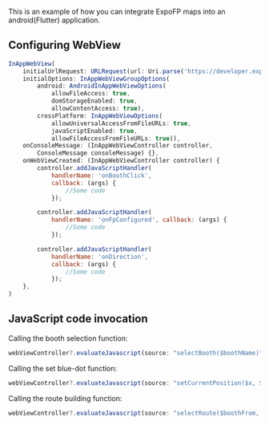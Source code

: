 This is an example of how you can integrate ExpoFP maps into an android(Flutter) application.

## Configuring WebView

```js
InAppWebView(
    initialUrlRequest: URLRequest(url: Uri.parse('https://developer.expofp.com/examples/autumnfair.html')),
    initialOptions: InAppWebViewGroupOptions(
        android: AndroidInAppWebViewOptions(
            allowFileAccess: true,
            domStorageEnabled: true,
            allowContentAccess: true),
        crossPlatform: InAppWebViewOptions(
            allowUniversalAccessFromFileURLs: true,
            javaScriptEnabled: true,
            allowFileAccessFromFileURLs: true)),
    onConsoleMessage: (InAppWebViewController controller,
        ConsoleMessage consoleMessage) {},
    onWebViewCreated: (InAppWebViewController controller) {
        controller.addJavaScriptHandler(
            handlerName: 'onBoothClick',
            callback: (args) {
                //Some code
            });

        controller.addJavaScriptHandler(
            handlerName: 'onFpConfigured', callback: (args) {
                //Some code
            });

        controller.addJavaScriptHandler(
            handlerName: 'onDirection',
            callback: (args) {
                //Some code
            });
    },
)
```
## JavaScript code invocation

Calling the booth selection function:

```js
webViewController?.evaluateJavascript(source: "selectBooth($boothName)");
```

Calling the set blue-dot function:

```js
webViewController?.evaluateJavascript(source: "setCurrentPosition($x, $y, $focus)");
```

Calling the route building function:

```js
webViewController?.evaluateJavascript(source: "selectRoute($boothFrom, $boothTo, $exceptUnAccessible)");
```
